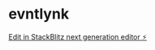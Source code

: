 # evntlynk

[Edit in StackBlitz next generation editor ⚡️](https://stackblitz.com/~/github.com/Sharif-Hamza/evntlynk)